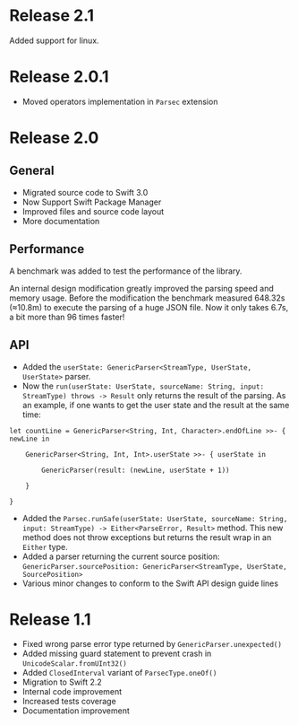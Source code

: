 # Release 2.1

Added support for linux.

# Release 2.0.1

- Moved operators implementation in `Parsec` extension

# Release 2.0

## General

- Migrated source code to Swift 3.0
- Now Support Swift Package Manager
- Improved files and source code layout
- More documentation

## Performance

A benchmark was added to test the performance of the library.

An internal design modification greatly improved the parsing speed and memory
usage. Before the modification the benchmark measured 648.32s (≈10.8m) to
execute the parsing of a huge JSON file. Now it only takes 6.7s, a bit more than
96 times faster!

## API

- Added the `userState: GenericParser<StreamType, UserState, UserState>`
parser.
- Now the `run(userState: UserState, sourceName: String, input: StreamType)
throws -> Result` only returns the result of the parsing. As an example, if one
wants to get the user state and the result at the same time:
```
let countLine = GenericParser<String, Int, Character>.endOfLine >>- { newLine in

    GenericParser<String, Int, Int>.userState >>- { userState in

        GenericParser(result: (newLine, userState + 1))

    }

}

```
- Added the `Parsec.runSafe(userState: UserState, sourceName: String,
input: StreamType) -> Either<ParseError, Result>` method. This new method does
not throw exceptions but returns the result wrap in an `Either` type.
- Added a parser returning the current source position:
`GenericParser.sourcePosition: GenericParser<StreamType, UserState, SourcePosition>`
- Various minor changes to conform to the Swift API design guide lines

# Release 1.1

- Fixed wrong parse error type returned by `GenericParser.unexpected()`
- Added missing guard statement to prevent crash in `UnicodeScalar.fromUInt32()`
- Added `ClosedInterval` variant of `ParsecType.oneOf()`
- Migration to Swift 2.2
- Internal code improvement
- Increased tests coverage
- Documentation improvement
